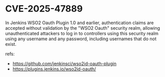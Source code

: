 # CVE-2025-47889

In Jenkins WSO2 Oauth Plugin 1.0 and earlier, authentication claims are accepted without validation by the "WSO2 Oauth" security realm, allowing unauthenticated attackers to log in to controllers using this security realm using any username and any password, including usernames that do not exist.


refs:

- https://github.com/jenkinsci/wso2id-oauth-plugin
- https://plugins.jenkins.io/wso2id-oauth/
